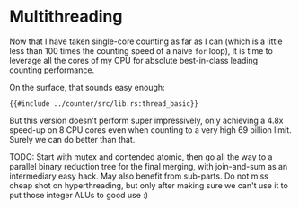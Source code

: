 # Multithreading

Now that I have taken single-core counting as far as I can (which is a little
less than 100 times the counting speed of a naive `for` loop), it is time to
leverage all the cores of my CPU for absolute best-in-class leading counting
performance.

On the surface, that sounds easy enough:

```rust,no_run
{{#include ../counter/src/lib.rs:thread_basic}}
```

But this version doesn't perform super impressively, only achieving a 4.8x
speed-up on 8 CPU cores even when counting to a very high 69 billion limit.
Surely we can do better than that.

TODO: Start with mutex and contended atomic, then go all the way to a parallel
      binary reduction tree for the final merging, with join-and-sum as an
      intermediary easy hack. May also benefit from sub-parts. Do not miss cheap
      shot on hyperthreading, but only after making sure we can't use it to
      put those integer ALUs to good use :)
